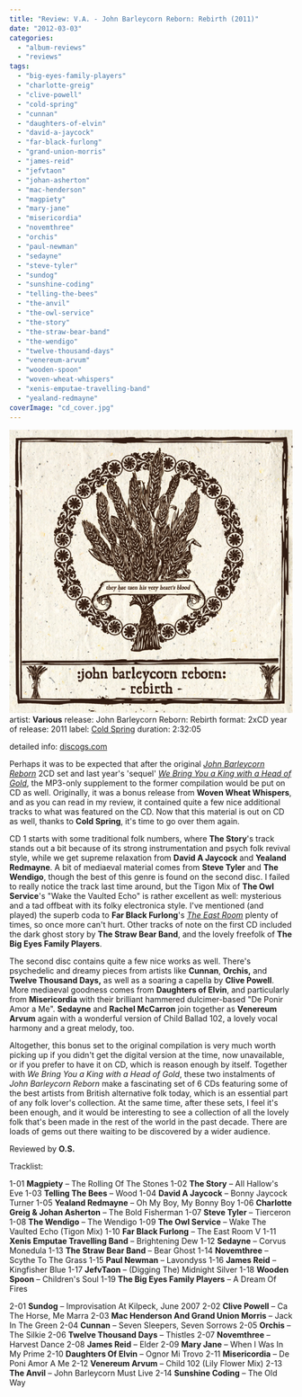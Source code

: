 ```yaml
---
title: "Review: V.A. - John Barleycorn Reborn: Rebirth (2011)"
date: "2012-03-03"
categories: 
  - "album-reviews"
  - "reviews"
tags: 
  - "big-eyes-family-players"
  - "charlotte-greig"
  - "clive-powell"
  - "cold-spring"
  - "cunnan"
  - "daughters-of-elvin"
  - "david-a-jaycock"
  - "far-black-furlong"
  - "grand-union-morris"
  - "james-reid"
  - "jefvtaon"
  - "johan-asherton"
  - "mac-henderson"
  - "magpiety"
  - "mary-jane"
  - "misericordia"
  - "novemthree"
  - "orchis"
  - "paul-newman"
  - "sedayne"
  - "steve-tyler"
  - "sundog"
  - "sunshine-coding"
  - "telling-the-bees"
  - "the-anvil"
  - "the-owl-service"
  - "the-story"
  - "the-straw-bear-band"
  - "the-wendigo"
  - "twelve-thousand-days"
  - "venereum-arvum"
  - "wooden-spoon"
  - "woven-wheat-whispers"
  - "xenis-emputae-travelling-band"
  - "yealand-redmayne"
coverImage: "cd_cover.jpg"
---
```


[![](images/cd_cover.jpg "johnbarleycornrebornrebirth")](http://www.eveningoflight.nl/wordpress/wp-content/uploads/2012/02/cd_cover.jpg)artist: **Various** release: John Barleycorn Reborn: Rebirth format: 2xCD year of release: 2011 label: [Cold Spring](http://www.coldspring.co.uk/) duration: 2:32:05

detailed info: [discogs.com](http://www.discogs.com/Various-John-Barleycorn-Reborn-Rebirth/release/3219330)

Perhaps it was to be expected that after the original _[John Barleycorn Reborn](http://www.eveningoflight.nl/2007/11/01/review-john-barleycorn-reborn-2007/ "Review: John Barleycorn Reborn (2007)")_ 2CD set and last year's 'sequel' _[We Bring You a King with a Head of Gold](http://www.eveningoflight.nl/2011/04/16/review-v-a-we-bring-you-a-king-with-a-head-of-gold-2010/ "Review: V.A. – We Bring You a King with a Head of Gold (2010)")_, the MP3-only supplement to the former compilation would be put on CD as well. Originally, it was a bonus release from **Woven Wheat Whispers**, and as you can read in my review, it contained quite a few nice additional tracks to what was featured on the CD. Now that this material is out on CD as well, thanks to **Cold Spring**, it's time to go over them again.

CD 1 starts with some traditional folk numbers, where **The Story**'s track stands out a bit because of its strong instrumentation and psych folk revival style, while we get supreme relaxation from **David A Jaycock** and **Yealand Redmayne**. A bit of mediaeval material comes from **Steve Tyler** and **The Wendigo**, though the best of this genre is found on the second disc. I failed to really notice the track last time around, but the Tigon Mix of **The Owl Service**'s "Wake the Vaulted Echo" is rather excellent as well: mysterious and a tad offbeat with its folky electronica style. I've mentioned (and played) the superb coda to **Far Black Furlong**'s _[The East Room](http://www.eveningoflight.nl/2007/10/01/review-far-black-furlong-the-east-room-2006/ "Review: Far Black Furlong – The East Room (2006)")_ plenty of times, so once more can't hurt. Other tracks of note on the first CD included the dark ghost story by **The Straw Bear Band**, and the lovely freefolk of **The Big Eyes Family Players**.

The second disc contains quite a few nice works as well. There's psychedelic and dreamy pieces from artists like **Cunnan**, **Orchis,** and **Twelve Thousand Days,** as well as a soaring a capella by **Clive Powell**. More mediaeval goodness comes from **Daughters of Elvin**, and particularly from **Misericordia** with their brilliant hammered dulcimer-based "De Ponir Amor a Me". **Sedayne** and **Rachel McCarron** join together as **Venereum Arvum** again with a wonderful version of Child Ballad 102, a lovely vocal harmony and a great melody, too.

Altogether, this bonus set to the original compilation is very much worth picking up if you didn't get the digital version at the time, now unavailable, or if you prefer to have it on CD, which is reason enough by itself. Together with _We Bring You a King with a Head of Gold_, these two instalments of _John Barleycorn Reborn_ make a fascinating set of 6 CDs featuring some of the best artists from British alternative folk today, which is an essential part of any folk lover's collection. At the same time, after these sets, I feel it's been enough, and it would be interesting to see a collection of all the lovely folk that's been made in the rest of the world in the past decade. There are loads of gems out there waiting to be discovered by a wider audience.

Reviewed by **O.S.**

Tracklist:

1-01 **Magpiety** – The Rolling Of The Stones 1-02 **The Story** – All Hallow's Eve 1-03 **Telling The Bees** – Wood 1-04 **David A Jaycock** – Bonny Jaycock Turner 1-05 **Yealand Redmayne** – Oh My Boy, My Bonny Boy 1-06 **Charlotte Greig & Johan Asherton** – The Bold Fisherman 1-07 **Steve Tyler** – Tierceron 1-08 **The Wendigo** – The Wendigo 1-09 **The Owl Service** – Wake The Vaulted Echo (Tigon Mix) 1-10 **Far Black Furlong** – The East Room V 1-11 **Xenis Emputae Travelling Band** – Brightening Dew 1-12 **Sedayne** – Corvus Monedula 1-13 **The Straw Bear Band** – Bear Ghost 1-14 **Novemthree** – Scythe To The Grass 1-15 **Paul Newman** – Lavondyss 1-16 **James Reid** – Kingfisher Blue 1-17 **JefvTaon** – (Digging The) Midnight Silver 1-18 **Wooden Spoon** – Children's Soul 1-19 **The Big Eyes Family Players** – A Dream Of Fires

2-01 **Sundog** – Improvisation At Kilpeck, June 2007 2-02 **Clive Powell** – Ca The Horse, Me Marra 2-03 **Mac Henderson And Grand Union Morris** – Jack In The Green 2-04 **Cunnan** – Seven Sleepers, Seven Sorrows 2-05 **Orchis** – The Silkie 2-06 **Twelve Thousand Days** – Thistles 2-07 **Novemthree** – Harvest Dance 2-08 **James Reid** – Elder 2-09 **Mary Jane** – When I Was In My Prime 2-10 **Daughters Of Elvin** – Ognor Mi Trovo 2-11 **Misericordia** – De Poni Amor A Me 2-12 **Venereum Arvum** – Child 102 (Lily Flower Mix) 2-13 **The Anvil** – John Barleycorn Must Live 2-14 **Sunshine Coding** – The Old Way

